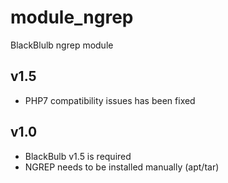 module_ngrep
===========

BlackBlulb ngrep module


v1.5
---------------------------------
- PHP7 compatibility issues has been fixed


v1.0
---------------------------------
- BlackBulb v1.5 is required
- NGREP needs to be installed manually (apt/tar)

